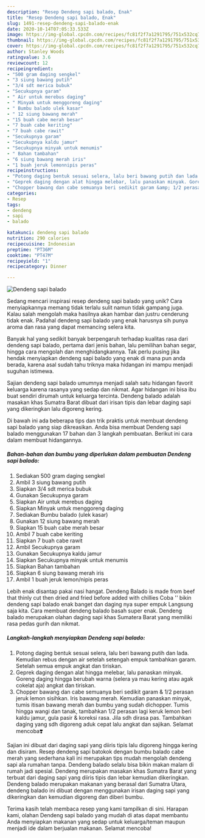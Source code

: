 ```yaml
---
description: "Resep Dendeng sapi balado, Enak"
title: "Resep Dendeng sapi balado, Enak"
slug: 1491-resep-dendeng-sapi-balado-enak
date: 2020-10-14T07:05:33.533Z
image: https://img-global.cpcdn.com/recipes/fc81f2f7a1291795/751x532cq70/dendeng-sapi-balado-foto-resep-utama.jpg
thumbnail: https://img-global.cpcdn.com/recipes/fc81f2f7a1291795/751x532cq70/dendeng-sapi-balado-foto-resep-utama.jpg
cover: https://img-global.cpcdn.com/recipes/fc81f2f7a1291795/751x532cq70/dendeng-sapi-balado-foto-resep-utama.jpg
author: Stanley Woods
ratingvalue: 3.6
reviewcount: 12
recipeingredient:
- "500 gram daging sengkel"
- "3 siung bawang putih"
- "3/4 sdt merica bubuk"
- "Secukupnya garam"
- " Air untuk merebus daging"
- " Minyak untuk menggoreng daging"
- " Bumbu balado ulek kasar"
- " 12 siung bawang merah"
- "15 buah cabe merah besar"
- "7 buah cabe keriting"
- "7 buah cabe rawit"
- "Secukupnya garam"
- "Secukupnya kaldu jamur"
- "Secukupnya minyak untuk menumis"
- " Bahan tambahan"
- "6 siung bawang merah iris"
- "1 buah jeruk lemonnipis peras"
recipeinstructions:
- "Potong daging bentuk sesuai selera, lalu beri bawang putih dan lada. Kemudian rebus dengan air setelah setengah empuk tambahkan garam. Setelah semua empuk angkat dan tiriskan."
- "Geprek daging dengan alat hingga melebar, lalu panaskan minyak. Goreng daging hingga berubah warna (selera ya mau kering atau agak cokelat aja) angkat dan tiriskan."
- "Chopper bawang dan cabe semuanya beri sedikit garam &amp; 1/2 perasan jeruk lemon sisihkan. Iris bawang merah. Kemudian panaskan minyak, tumis itisan bawang merah dan bumbu yang sudah dichopper. Tumis hingga wangi dan tanak, tambahkan 1/2 perasan lagi keruk lemon beri kaldu jamur, gula pasir &amp; koreksi rasa. Jila sdh dirasa pas. Tambahkan daging yang sdh digoreng aduk cepat lalu angkat dan sajikan. Selamat mencoba❣️"
categories:
- Resep
tags:
- dendeng
- sapi
- balado

katakunci: dendeng sapi balado 
nutrition: 290 calories
recipecuisine: Indonesian
preptime: "PT36M"
cooktime: "PT47M"
recipeyield: "1"
recipecategory: Dinner

---
```



![Dendeng sapi balado](https://img-global.cpcdn.com/recipes/fc81f2f7a1291795/751x532cq70/dendeng-sapi-balado-foto-resep-utama.jpg)

Sedang mencari inspirasi resep dendeng sapi balado yang unik? Cara menyiapkannya memang tidak terlalu sulit namun tidak gampang juga. Kalau salah mengolah maka hasilnya akan hambar dan justru cenderung tidak enak. Padahal dendeng sapi balado yang enak harusnya sih punya aroma dan rasa yang dapat memancing selera kita.

Banyak hal yang sedikit banyak berpengaruh terhadap kualitas rasa dari dendeng sapi balado, pertama dari jenis bahan, lalu pemilihan bahan segar, hingga cara mengolah dan menghidangkannya. Tak perlu pusing jika hendak menyiapkan dendeng sapi balado yang enak di mana pun anda berada, karena asal sudah tahu triknya maka hidangan ini mampu menjadi suguhan istimewa.

Sajian dendeng sapi balado umumnya menjadi salah satu hidangan favorit keluarga karena rasanya yang sedap dan nikmat. Agar hidangan ini bisa ibu buat sendiri dirumah untuk keluarga tercinta. Dendeng balado adalah masakan khas Sumatra Barat dibuat dari irisan tipis dan lebar daging sapi yang dikeringkan lalu digoreng kering.


Di bawah ini ada beberapa tips dan trik praktis untuk membuat dendeng sapi balado yang siap dikreasikan. Anda bisa membuat Dendeng sapi balado menggunakan 17 bahan dan 3 langkah pembuatan. Berikut ini cara dalam membuat hidangannya.

<!--inarticleads1-->

##### Bahan-bahan dan bumbu yang diperlukan dalam pembuatan Dendeng sapi balado:

1. Sediakan 500 gram daging sengkel
1. Ambil 3 siung bawang putih
1. Siapkan 3/4 sdt merica bubuk
1. Gunakan Secukupnya garam
1. Siapkan  Air untuk merebus daging
1. Siapkan  Minyak untuk menggoreng daging
1. Sediakan  Bumbu balado (ulek kasar)
1. Gunakan  12 siung bawang merah
1. Siapkan 15 buah cabe merah besar
1. Ambil 7 buah cabe keriting
1. Siapkan 7 buah cabe rawit
1. Ambil Secukupnya garam
1. Gunakan Secukupnya kaldu jamur
1. Siapkan Secukupnya minyak untuk menumis
1. Siapkan  Bahan tambahan
1. Siapkan 6 siung bawang merah iris
1. Ambil 1 buah jeruk lemon/nipis peras


Lebih enak disantap pakai nasi hangat. Dendeng Balado is made from beef that thinly cut then dried and fried before added with chillies Coba &#39;&#39; bikin dendeng sapi balado enak banget dan daging nya super empuk Langsung saja kita. Cara membuat dendeng balado basah super enak. Dendeng balado merupakan olahan daging sapi khas Sumatera Barat yang memiliki rasa pedas gurih dan nikmat. 

<!--inarticleads2-->

##### Langkah-langkah menyiapkan Dendeng sapi balado:

1. Potong daging bentuk sesuai selera, lalu beri bawang putih dan lada. Kemudian rebus dengan air setelah setengah empuk tambahkan garam. Setelah semua empuk angkat dan tiriskan.
1. Geprek daging dengan alat hingga melebar, lalu panaskan minyak. Goreng daging hingga berubah warna (selera ya mau kering atau agak cokelat aja) angkat dan tiriskan.
1. Chopper bawang dan cabe semuanya beri sedikit garam &amp; 1/2 perasan jeruk lemon sisihkan. Iris bawang merah. Kemudian panaskan minyak, tumis itisan bawang merah dan bumbu yang sudah dichopper. Tumis hingga wangi dan tanak, tambahkan 1/2 perasan lagi keruk lemon beri kaldu jamur, gula pasir &amp; koreksi rasa. Jila sdh dirasa pas. Tambahkan daging yang sdh digoreng aduk cepat lalu angkat dan sajikan. Selamat mencoba❣️


Sajian ini dibuat dari daging sapi yang diiris tipis lalu digoreng hingga kering dan disiram. Resep dendeng sapi batokok dengan bumbu balado cabe merah yang sederhana kali ini merupakan tips mudah mengolah dendeng sapi ala rumahan tanpa. Dendeng balado selalu bisa bikin makan malam di rumah jadi spesial. Dendeng merupakan masakan khas Sumatra Barat yang terbuat dari daging sapi yang diiris tipis dan lebar kemudian dikeringkan. Dendeng balado merupakan makanan yang berasal dari Sumatra Utara, dendeng balado ini dibuat dengan menggunakan irisan daging sapi yang dikeringkan dan kemudian digoreng dan diberi bumbu. 

Terima kasih telah membaca resep yang kami tampilkan di sini. Harapan kami, olahan Dendeng sapi balado yang mudah di atas dapat membantu Anda menyiapkan makanan yang sedap untuk keluarga/teman maupun menjadi ide dalam berjualan makanan. Selamat mencoba!
